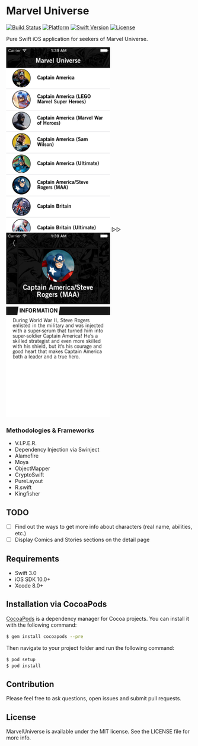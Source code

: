 # Marvel Universe

[![Build Status](https://travis-ci.org/siggb/MarvelUniverse.svg?branch=master,style=flat)](https://travis-ci.org/siggb/MarvelUniverse)
[![Platform](https://img.shields.io/badge/platform-ios-blue.svg?style=flat)](https://developer.apple.com/ios/human-interface-guidelines/)
[![Swift Version](https://img.shields.io/badge/swift-3.0-yellow.svg?style=flat)](https://swift.org)
[![License](https://img.shields.io/badge/license-MIT-red.svg?style=flat)](https://github.com/siggb/MarvelUniverse/blob/master/LICENSE)

Pure Swift iOS application for seekers of Marvel Universe.

<img src="https://raw.githubusercontent.com/siggb/MarvelUniverse/master/marvel-universe/Resources/Screenshots/img1.png" alt="Screen-1" width="280" height="497" />
▷▷<img src="https://raw.githubusercontent.com/siggb/MarvelUniverse/master/marvel-universe/Resources/Screenshots/img2.png" alt="Screen-2" width="280" height="497" />

### Methodologies & Frameworks

* V.I.P.E.R.
* Dependency Injection via Swinject
* Alamofire
* Moya
* ObjectMapper
* CryptoSwift
* PureLayout
* R.swift
* Kingfisher

## TODO

- [ ] Find out the ways to get more info about characters (real name, abilities, etc.)
- [ ] Display Comics and Stories sections on the detail page

## Requirements

- Swift 3.0
- iOS SDK 10.0+
- Xcode 8.0+

## Installation via CocoaPods

[CocoaPods](http://cocoapods.org) is a dependency manager for Cocoa projects. You can install it with the following command:

```bash
$ gem install cocoapods --pre
```

Then navigate to your project folder and run the following command:

```bash
$ pod setup
$ pod install
```

## Contribution

Please feel free to ask questions, open issues and submit pull requests.

## License

MarvelUniverse is available under the MIT license. See the LICENSE file for more info.
